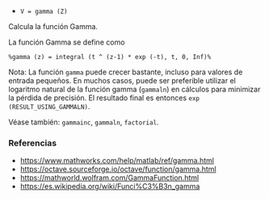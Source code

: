 - `V = gamma (Z)`

Calcula la función Gamma.

La función Gamma se define como

`%gamma (z) = integral (t ^ (z-1) * exp (-t), t, 0, Inf)%`

Nota: La función `gamma` puede crecer bastante, incluso para valores de entrada
pequeños. En muchos casos, puede ser preferible utilizar el logaritmo natural
de la función gamma (`gammaln`) en cálculos para minimizar la pérdida de
precisión. El resultado final es entonces `exp (RESULT_USING_GAMMALN)`.

Véase también: `gammainc`, `gammaln`, `factorial`.

### Referencias

- https://www.mathworks.com/help/matlab/ref/gamma.html
- https://octave.sourceforge.io/octave/function/gamma.html
- https://mathworld.wolfram.com/GammaFunction.html
- https://es.wikipedia.org/wiki/Funci%C3%B3n_gamma
